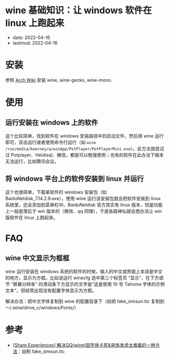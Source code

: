 # wine 基础知识：让 windows 软件在 linux 上跑起来
- date: 2022-04-16
- lastmod: 2022-04-16

# 安装

参照 [Arch Wiki](https://wiki.archlinux.org/title/Wine) 安装 wine, wine-gecko, wine-mono.

# 使用
## 运行安装在 windows 上的软件

这个比较简单，找到软件在 windows 安装路径中的启动文件，然后用 wine 运行即可，双击运行或者使用命令行运行（如 `wine /run/media/kearney/a/winApp/PotPlayer/PotPlayerMini.exe`）。此方法我尝试过 Potplayer、Heidisql、微信，都是可以勉强使用；也有的软件在此办法下根本无法运行，比如腾讯会议。

## 将 windows 平台上的软件安装到 linux 并运行

这个也很简单，下载某软件的 windows 安装包（如 BaiduNetdisk_7.14.2.9.exe），使用 wine 运行该安装包就会把软件安装到 linux 系统里，还会添加到菜单栏中。BaiduNetdisk 官方其实有 linux 版本，但是功能上一般是落后于 win 版本的（微信、qq 同理），于是各路神仙就会想办法让 win 版软件在 linux 上跑起来。

# FAQ
## wine 中文显示为框框

wine 运行安装在 windows 系统的软件的时候，输入的中文或界面上本该是中文的地方，显示为方框。比如说运行 winecfg 选中第三个标签页 “显示”，在下方调节 “屏幕分辨率” 的滑动条下方显示的文字是“这是使用 10 号 Tahoma 字体的示例文本“，但经常出现没有配置字体显示为方框。

解决办法：把中文字体复制到 wine 的配置目录下（如把 fake_simsun.ttc 复制到 ～/.wine/drive_c/windows/Fonts/）

# 参考

- [[Share Experiences] 解决QQ(wine)因字体卡死&宋体发虚太难看的一种方法](https://bbs.deepin.org/en/post/213530)：自制 fake_simsun.ttc
